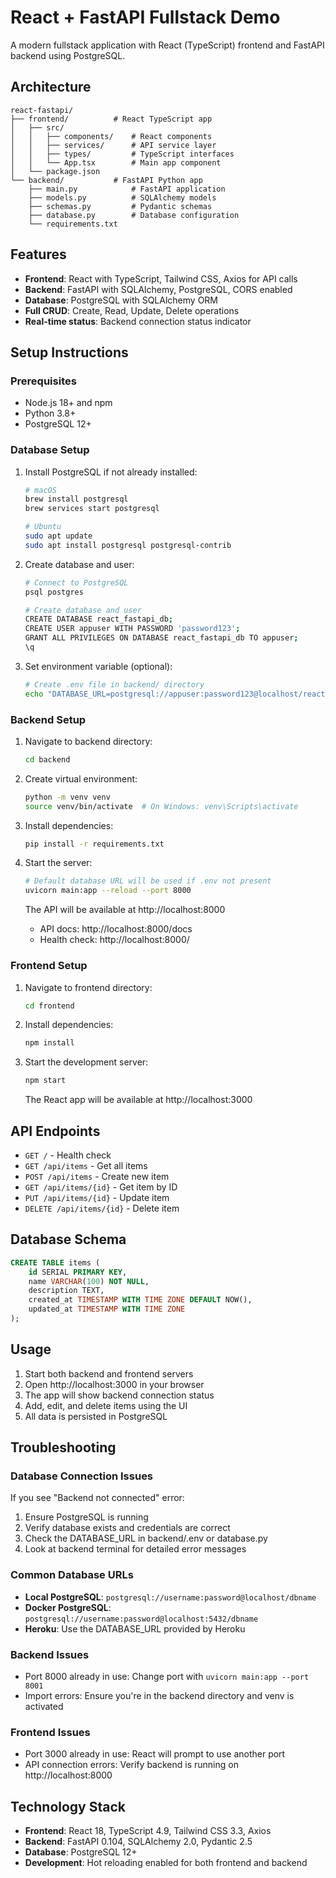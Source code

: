 # React + FastAPI Fullstack Demo

A modern fullstack application with React (TypeScript) frontend and FastAPI backend using PostgreSQL.

## Architecture

```
react-fastapi/
├── frontend/          # React TypeScript app
│   ├── src/
│   │   ├── components/    # React components
│   │   ├── services/      # API service layer
│   │   ├── types/         # TypeScript interfaces
│   │   └── App.tsx        # Main app component
│   └── package.json
└── backend/           # FastAPI Python app
    ├── main.py            # FastAPI application
    ├── models.py          # SQLAlchemy models
    ├── schemas.py         # Pydantic schemas
    ├── database.py        # Database configuration
    └── requirements.txt
```

## Features

- **Frontend**: React with TypeScript, Tailwind CSS, Axios for API calls
- **Backend**: FastAPI with SQLAlchemy, PostgreSQL, CORS enabled
- **Database**: PostgreSQL with SQLAlchemy ORM
- **Full CRUD**: Create, Read, Update, Delete operations
- **Real-time status**: Backend connection status indicator

## Setup Instructions

### Prerequisites

- Node.js 18+ and npm
- Python 3.8+
- PostgreSQL 12+

### Database Setup

1. Install PostgreSQL if not already installed:
   ```bash
   # macOS
   brew install postgresql
   brew services start postgresql
   
   # Ubuntu
   sudo apt update
   sudo apt install postgresql postgresql-contrib
   ```

2. Create database and user:
   ```bash
   # Connect to PostgreSQL
   psql postgres
   
   # Create database and user
   CREATE DATABASE react_fastapi_db;
   CREATE USER appuser WITH PASSWORD 'password123';
   GRANT ALL PRIVILEGES ON DATABASE react_fastapi_db TO appuser;
   \q
   ```

3. Set environment variable (optional):
   ```bash
   # Create .env file in backend/ directory
   echo "DATABASE_URL=postgresql://appuser:password123@localhost/react_fastapi_db" > backend/.env
   ```

### Backend Setup

1. Navigate to backend directory:
   ```bash
   cd backend
   ```

2. Create virtual environment:
   ```bash
   python -m venv venv
   source venv/bin/activate  # On Windows: venv\Scripts\activate
   ```

3. Install dependencies:
   ```bash
   pip install -r requirements.txt
   ```

4. Start the server:
   ```bash
   # Default database URL will be used if .env not present
   uvicorn main:app --reload --port 8000
   ```

   The API will be available at http://localhost:8000
   - API docs: http://localhost:8000/docs
   - Health check: http://localhost:8000/

### Frontend Setup

1. Navigate to frontend directory:
   ```bash
   cd frontend
   ```

2. Install dependencies:
   ```bash
   npm install
   ```

3. Start the development server:
   ```bash
   npm start
   ```

   The React app will be available at http://localhost:3000

## API Endpoints

- `GET /` - Health check
- `GET /api/items` - Get all items
- `POST /api/items` - Create new item
- `GET /api/items/{id}` - Get item by ID
- `PUT /api/items/{id}` - Update item
- `DELETE /api/items/{id}` - Delete item

## Database Schema

```sql
CREATE TABLE items (
    id SERIAL PRIMARY KEY,
    name VARCHAR(100) NOT NULL,
    description TEXT,
    created_at TIMESTAMP WITH TIME ZONE DEFAULT NOW(),
    updated_at TIMESTAMP WITH TIME ZONE
);
```

## Usage

1. Start both backend and frontend servers
2. Open http://localhost:3000 in your browser
3. The app will show backend connection status
4. Add, edit, and delete items using the UI
5. All data is persisted in PostgreSQL

## Troubleshooting

### Database Connection Issues

If you see "Backend not connected" error:

1. Ensure PostgreSQL is running
2. Verify database exists and credentials are correct
3. Check the DATABASE_URL in backend/.env or database.py
4. Look at backend terminal for detailed error messages

### Common Database URLs

- **Local PostgreSQL**: `postgresql://username:password@localhost/dbname`
- **Docker PostgreSQL**: `postgresql://username:password@localhost:5432/dbname`
- **Heroku**: Use the DATABASE_URL provided by Heroku

### Backend Issues

- Port 8000 already in use: Change port with `uvicorn main:app --port 8001`
- Import errors: Ensure you're in the backend directory and venv is activated

### Frontend Issues

- Port 3000 already in use: React will prompt to use another port
- API connection errors: Verify backend is running on http://localhost:8000

## Technology Stack

- **Frontend**: React 18, TypeScript 4.9, Tailwind CSS 3.3, Axios
- **Backend**: FastAPI 0.104, SQLAlchemy 2.0, Pydantic 2.5
- **Database**: PostgreSQL 12+
- **Development**: Hot reloading enabled for both frontend and backend